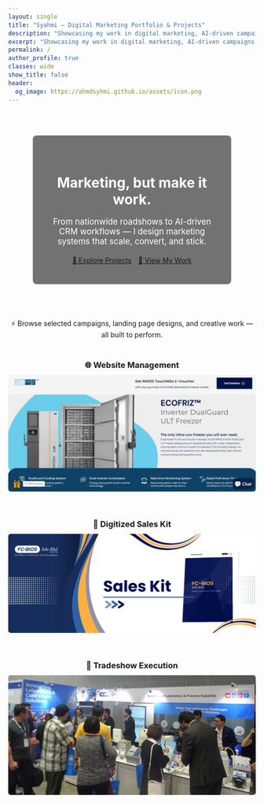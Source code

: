 ```yaml
---
layout: single
title: "Syahmi – Digital Marketing Portfolio & Projects"
description: "Showcasing my work in digital marketing, AI-driven campaigns, automation workflows, and event strategy."
excerpt: "Showcasing my work in digital marketing, AI-driven campaigns, automation workflows, and event strategy."
permalink: /
author_profile: true
classes: wide
show_title: false
header:
  og_image: https://ahmdsyhmi.github.io/assets/icon.png
---
```


<!-- HERO SECTION -->
<div style="
  background: url('/assets/resources/IMG_1470.JPG') center/cover no-repeat;
  border-radius: 8px;
  padding: 50px;
  color: white;
  text-align: center;
  position: relative;
">
  <div style="background: rgba(0,0,0,0.55); padding: 40px; border-radius: 8px;">
    <h1 style="font-size: 2.0em; font-weight: bold;">Marketing, but make it work.</h1>
    <p style="font-size: 1.2em; max-width: 700px; margin: 0 auto;">
      From nationwide roadshows to AI-driven CRM workflows — I design marketing systems that scale, convert, and stick.
    </p>
    <div style="margin-top: 20px;">
      <a href="/projects/" class="btn btn--primary" style="margin-right: 10px;">🚀 Explore Projects</a>
      <a href="/resources/" class="btn btn--primary">📂 View My Work</a>
    </div>
  </div>
</div>

<p style="text-align:center; margin-top:20px;">
  ⚡ Browse selected campaigns, landing page designs, and creative work — all built to perform.
</p>

<!-- PREVIEW GRID -->
<div class="cards" style="display:grid; grid-template-columns: repeat(auto-fit, minmax(250px, 1fr)); gap:20px; margin-top:20px;">

  <!-- Website Revamp -->
  <div class="card" style="text-align:center;">
    <h3 style="margin-bottom:10px;">🌐 Website Management</h3>
    <a href="/projects/#branding--creative">
      <img src="/assets/resources/ECOFRIZ Landing Page.jpg" alt="Website Revamp" style="width:100%; border-radius:5px; margin-bottom:10px;">
    </a>
  </div>

  <!-- Sales Kit -->
  <div class="card" style="text-align:center;">
    <h3 style="margin-bottom:10px;">🧰 Digitized Sales Kit</h3>
    <a href="/projects/#branding--creative">
      <img src="/assets/resources/Sales Kit Cover - Notion.png" alt="Sales Kit" style="width:100%; border-radius:5px; margin-bottom:10px;">
    </a>
  </div>

  <!-- LabAsia Booth -->
  <div class="card" style="text-align:center;">
    <h3 style="margin-bottom:10px;">🏢 Tradeshow Execution</h3>
    <a href="/projects/#events--exhibitions">
      <img src="/assets/resources/LabAsia Booth.jpg" alt="LabAsia Booth" style="width:100%; border-radius:5px; margin-bottom:10px;">
    </a>
  </div>

</div>
